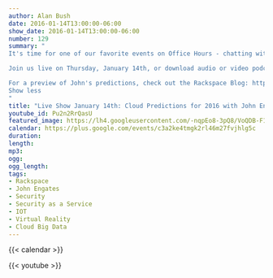 ```yaml
---
author: Alan Bush
date: 2016-01-14T13:00:00-06:00
show_date: 2016-01-14T13:00:00-06:00
number: 129
summary: "
It's time for one of our favorite events on Office Hours - chatting with Rackspace CTO John Engates about his annual Cloud Predictions. We'll sit down with John and review his predictions, and discuss what these new trends and technologies will mean for our customers.

Join us live on Thursday, January 14th, or download audio or video podcasts at http://ohpodcast.com

For a preview of John's predictions, check out the Rackspace Blog: http://blog.rackspace.com/cloud-predictions-2016-john-engates/﻿
Show less
"
title: "Live Show January 14th: Cloud Predictions for 2016 with John Engates"
youtube_id: Pu2n2RrQasU
featured_image: https://lh4.googleusercontent.com/-nqpEo8-3pQ8/VoQDB-F16II/AAAAAAAADLI/jSZJxt8PuFo/w2236-h1118-no/2016%2BCloud%2BPredictions%2BLogo.jpg
calendar: https://plus.google.com/events/c3a2ke4tmgk2rl46m27fvjhlg5c
duration:
length:
mp3:
ogg:
ogg_length:
tags:
- Rackspace
- John Engates
- Security
- Security as a Service
- IOT
- Virtual Reality
- Cloud Big Data
---
```

<!--more-->

{{< calendar >}}

{{< youtube >}}

